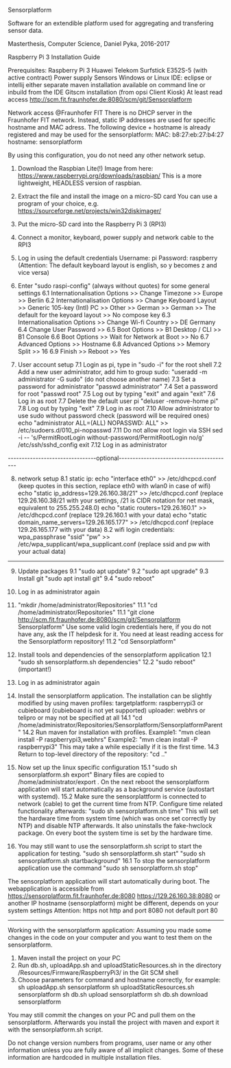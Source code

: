 Sensorplatform

Software for an extendible platform used for aggregating and transfering sensor data.

Masterthesis, Computer Science, Daniel Pyka, 2016-2017

Raspberry Pi 3 Installation Guide

Prerequisites:
Raspberry Pi 3
Huawei Telekom Surfstick E352S-5 (with active contract)
Power supply
Sensors
Windows or Linux
IDE: eclipse or intellij
either separate maven installation available on command line or inbuild from the IDE
Gitscm installation (from opsi Client Kiosk)
At least read access http://scm.fit.fraunhofer.de:8080/scm/git/Sensorplatform

Network access @Fraunhofer FIT
There is no DHCP server in the Fraunhofer FIT network. Instead, static IP addresses are used for specific hostname and MAC adress.
The following device + hostname is already registered and may be used for the sensorplatform:
MAC: b8:27:eb:27:b4:27
hostname: sensorplatform

By using this configuration, you do not need any other network setup.

1. Download the Raspbian Lite(!) Image from here:
https://www.raspberrypi.org/downloads/raspbian/
This is a more lightweight, HEADLESS version of raspbian.

2. Extract the file and install the image on a micro-SD card
You can use a program of your choice, e.g. https://sourceforge.net/projects/win32diskimager/

3. Put the micro-SD card into the Raspberry Pi 3 (RPI3)

4. Connect a monitor, keyboard, power supply and network cable to the RPI3

5. Log in using the default credentials
Username: pi
Password: raspberry
(Attention: The default keyboard layout is english, so y becomes z and vice versa)

6. Enter "sudo raspi-config" (always without quotes) for some general settings
6.1 Internationalisation Options >> Change Timezone >> Europe >> Berlin
6.2 Internationalisation Options >> Change Keyboard Layout >> Generic 105-key (Intl) PC >> Other >> German >> German >> The default for the keyoard layout >> No compose key
6.3 Internationalisation Options >> Change Wi-fi Country >> DE Germany
6.4 Change User Password >> <your new password>
6.5 Boot Options >> B1 Desktop / CLI >> B1 Console
6.6 Boot Options >> Wait for Network at Boot >> No
6.7 Advanced Options >> Hostname
6.8 Advanced Options >> Memory Split >> 16
6.9 Finish >> Reboot >> Yes

7. User account setup
7.1 Login as pi, type in "sudo -i" for the root shell
7.2 Add a new user administrator, add him to group sudo: "useradd -m administrator -G sudo" (do not choose another name)
7.3 Set a password for administrator "passwd administrator"
7.4 Set a password for root "passwd root"
7.5 Log out by typing "exit" and again "exit"
7.6 Log in as root
7.7 Delete the default user pi "deluser -remove-home pi"
7.8 Log out by typing "exit"
7.9 Log in as root
7.10 Allow administrator to use sudo without password check (password will be required ones)
	echo "administrator ALL=(ALL) NOPASSWD: ALL" >> /etc/sudoers.d/010_pi-nopasswd
7.11 Do not allow root login via SSH
	sed -i -- 's/PermitRootLogin without-password/PermitRootLogin no/g' /etc/ssh/sshd_config
	exit
7.12 Log in as administrator

--------------------------------optional-----------------------------------------	

8. network setup
8.1 static ip:
	echo "interface eth0" >> /etc/dhcpcd.conf (keep quotes in this section, replace eth0 with wlan0 in case of wifi)
	echo "static ip_address=129.26.160.38/21" >> /etc/dhcpcd.conf (replace 129.26.160.38/21 with your settings, /21 is CIDR notation for net mask, equivalent to 255.255.248.0)
	echo "static routers=129.26.160.1" >> /etc/dhcpcd.conf (replace 129.26.160.1 with your data)
	echo "static domain_name_servers=129.26.165.177" >> /etc/dhcpcd.conf (replace 129.26.165.177 with your data)
8.2 wifi login credentials: wpa_passphrase "ssid" "pw" >> /etc/wpa_supplicant/wpa_supplicant.conf (replace ssid and pw with your actual data)

---------------------------------------------------------------------------------

9. Update packages
9.1 "sudo apt update"
9.2 "sudo apt upgrade"
9.3 Install git "sudo apt install git"
9.4 "sudo reboot"

10. Log in as administrator again

11.	"mkdir /home/administrator/Repositories"
11.1 "cd /home/administrator/Repositories"
11.1 "git clone http://scm.fit.fraunhofer.de:8080/scm/git/Sensorplatform Sensorplatform"
	Use some valid login credentials here, if you do not have any, ask the IT helpdesk for it. You need at least reading access for the Sensorplatform repository!
11.2 "cd Sensorplatform"

12. Install tools and dependencies of the sensorplatform application
12.1 "sudo sh sensorplatform.sh dependencies"
12.2 "sudo reboot" (important!)

13. Log in as administrator again

14. Install the sensorplatform application. The installation can be slightly modified by using maven profiles:
	targetplatform: raspberrypi3 or cubieboard (cubieboard is not yet supported)
	uploader: webhrs or telipro or may not be specified at all
14.1 "cd /home/administrator/Repositories/Sensorplatform/SensorplatformParent"
14.2 Run maven for installation with profiles.
	Example1: "mvn clean install -P raspberrypi3,webhrs"
	Example2: "mvn clean install -P raspberrypi3"
	This may take a while especially if it is the first time.
14.3 Return to top-level directory of the repository: "cd .."

15. Now set up the linux specific configuration
15.1 "sudo sh sensorplatform.sh export"
	Binary files are copied to /home/administrator/export .
	On the next reboot the sensorplatform application will start automatically as a background service (autostart with systemd).
15.2 Make sure the sensorplattform is connected to network (cable) to get the current time from NTP. Configure time related functionality afterwards:
	"sudo sh sensorplatform.sh time"
	This will set the hardware time from system time (which was once set correctly by NTP) and disable NTP afterwards.
	It also uninstalls the fake-hwclock package. On every boot the system time is set by the hardware time.
	
16. You may still want to use the sensorplatform.sh script to start the application for testing.
	"sudo sh sensorplatform.sh start" 
	"sudo sh sensorplatform.sh startbackground"
16.1 To stop the sensorplatform application use the command
	"sudo sh sensorplatform.sh stop"

The sensorplatform application will start automatically during boot. The webapplication is accessible from
https://sensorplatform.fit.fraunhofer.de:8080
https://129.26.160.38:8080 or another IP
hostname (sensorplatform) might be different, depends on your system settings
Attention: https not http and port 8080 not default port 80

-------------------------------------------------------------------------------------------------------------
Working with the sensorplatform application:
Assuming you made some changes in the code on your computer and you want to test them on the sensorplatform.
1. Maven install the project on your PC
2. Run db.sh, uploadApp.sh and uploadStaticResources.sh in the directory <Repository>/Resources/Firmware/RaspberryPi3/ in the Git SCM shell
3. Choose parameters for command and hostname correctly, for example:
	sh uploadApp.sh sensorplatform
	sh uploadStaticResources.sh sensorplatform
	sh db.sh upload sensorplatform
	sh db.sh download sensorplatform

You may still commit the changes on your PC and pull them on the sensorplatform.
Afterwards you install the project with maven and export it with the sensorplatform.sh script.

Do not change version numbers from programs, user name or any other information unless you are fully aware of all implicit changes.
Some of these information are hardcoded in multiple installation files.
